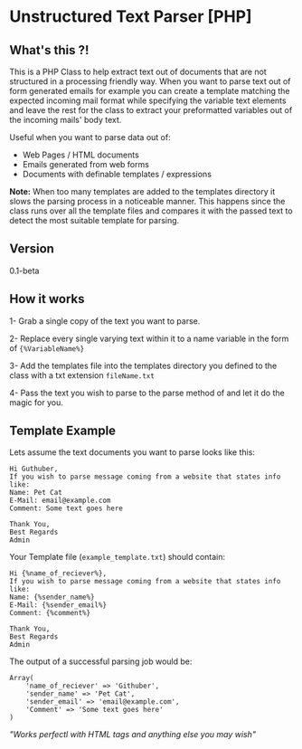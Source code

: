 Unstructured Text Parser [PHP]
===========================================

What's this ?!
----------------------------------
This is a PHP Class to help extract text out of documents that are not structured in a processing friendly way. When you want to parse text out of form generated emails for example you can create a template matching the expected incoming mail format while specifying the variable text elements and leave the rest for the class to extract your preformatted variables out of the incoming mails' body text.

Useful when you want to parse data out of:
* Web Pages / HTML documents
* Emails generated from web forms
* Documents with definable templates / expressions


**Note:** When too many templates are added to the templates directory it slows the parsing process in a noticeable manner. This happens since the class runs over all the template files and compares it with the passed text to detect the most suitable template for parsing.

Version
----------
0.1-beta


How it works
----------
1- Grab a single copy of the text you want to parse.

2- Replace every single varying text within it to a name variable in the form of ``{%VariableName%}``

3- Add the templates file into the templates directory you defined to the class with a txt extension ``fileName.txt``

4- Pass the text you wish to parse to the parse method of and let it do the magic for you.

Template Example
------------------------
Lets assume the text documents you want to parse looks like this:

```
Hi Guthuber,
If you wish to parse message coming from a website that states info like:
Name: Pet Cat
E-Mail: email@example.com
Comment: Some text goes here

Thank You,
Best Regards
Admin
```

Your Template file (``example_template.txt``) should contain:

```
Hi {%name_of_reciever%},
If you wish to parse message coming from a website that states info like:
Name: {%sender_name%}
E-Mail: {%sender_email%}
Comment: {%comment%}

Thank You,
Best Regards
Admin
```

The output of a successful parsing job would be:

```
Array(
	'name_of_reciever' => 'Githuber',
    'sender_name' => 'Pet Cat',
    'sender_email' => 'email@example.com',
    'Comment' => 'Some text goes here'
)
```

*"Works perfectl with HTML tags and anything else you may wish"*

